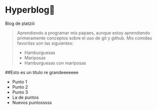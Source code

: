 # Hyperblog🥵

Blog de platziii

>Aprendiendo a programar mis papaes, aunque estoy aprendiendo primeramente conceptos sobre el uso de git y github.
>Mis comidas favoritas son las siguientes:
>- Hamburguesas
>- Mariposas
>- Hamburguesas con mariposas

##Esto es un título re grandeeeeeee

* Punto 1
* Punto 2
* Punto 3
* La de puntos
* Nuevos puntosssss

